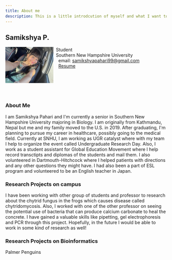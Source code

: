 ```yaml
---
title: About me
description: This is a little introdcution of myself and what I want to do in the future! 
---
```


## Samikshya P.

<img src="SiteFiles/IMG_1841.jpeg" align="left" width=150>&nbsp; Student<br/>
&nbsp; Southern New Hampshire University <br/>
&nbsp; &nbsp; email: samikshyapahari99@gmail.com<br/>
&nbsp; &nbsp; [Resume](https://samikshyapahari.github.io/PagesBasic/SiteFiles/Resume/Resume.docx)

<br/>
<br/>
<br/>
<br/>

### About Me

I am Samikshya Pahari and I'm currently a senior in Southern New Hampshire University majoring in Biology. I am originally from Kathmandu, Nepal but me and my family moved to the U.S. in 2019. After graduating, I'm planning to pursue my career in healthcare, possibly going to the medical field. Currently at SNHU, I am working as UGR catalyst where with my team I help to organize the event called Undergraduate Research Day. Also, I work as a student assistant for Global Education Movement where I help record transctipts and diplomas of the students and mail them. I also volunteered in Dartmouth-Hitchcock where I helped patients with directions and any other questions they might have. I had also been a part of ESL program and volunteered to be an English teacher in Japan.

### Research Projects on campus

I have been working with other group of students and professor to research about the chytrid fungus in the frogs which causes disease called chytridomycosis. Also, I worked with one of the other professor on seeing the potential use of bacteria that can produce calcium carbonate to heal the concrete. I have gained a valuable skills like pipetting, gel electrophoresis and PCR through this project. Hopefully, in the future I would be able to work in some kind of research as well!

### Research Projects on Bioinformatics

Palmer Penguins


